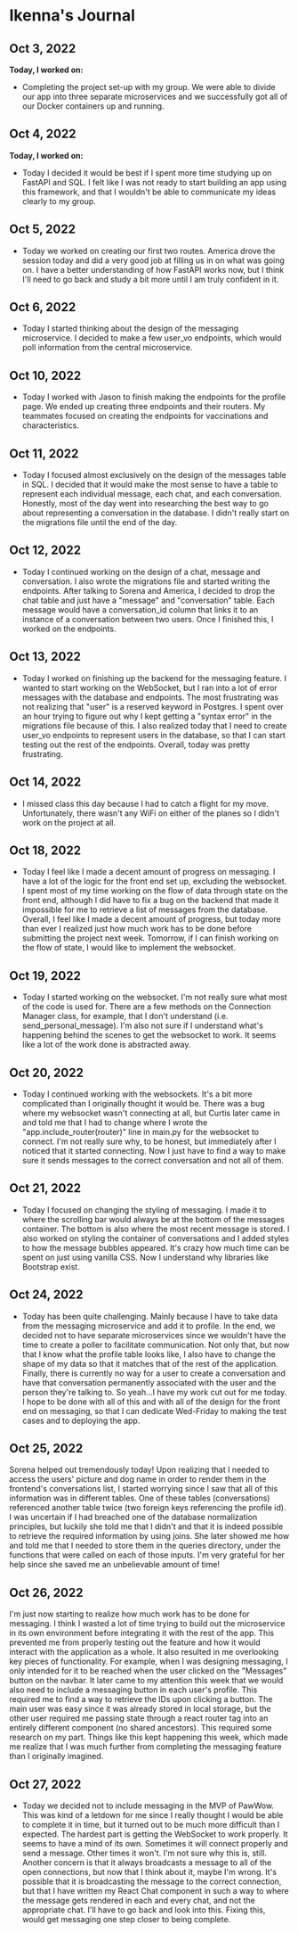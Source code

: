 # Ikenna's Journal

## Oct 3, 2022

**Today, I worked on:**
* Completing the project set-up with my group. We were able to divide our app into three separate microservices and we successfully got all of our Docker containers up and running.

## Oct 4, 2022

**Today, I worked on:**
* Today I decided it would be best if I spent more time studying up on FastAPI and SQL. I felt like I was not ready to start building an app using this framework, and that I wouldn't be able to communicate my ideas clearly to my group.

## Oct 5, 2022
* Today we worked on creating our first two routes. America drove the session today and did a very good job at filling us in on what was going on. I have a better understanding of how FastAPI works now, but I think I'll need to go back and study a bit more until I am truly confident in it.
## Oct 6, 2022
* Today I started thinking about the design of the messaging microservice. I decided to make a few user_vo endpoints, which would poll information from the central microservice.
## Oct 10, 2022
* Today I worked with Jason to finish making the endpoints for the profile page. We ended up creating three endpoints and their routers. My teammates focused on creating the endpoints for vaccinations and characteristics.
## Oct 11, 2022
* Today I focused almost exclusively on the design of the messages table in SQL. I decided that it would make the most sense to have a table to represent each individual message, each chat, and each conversation. Honestly, most of the day went into researching the best way to go about representing a conversation in the database. I didn't really start on the migrations file until the end of the day.
## Oct 12, 2022

* Today I continued working on the design of a chat, message and conversation. I also wrote the migrations file and started writing the endpoints. After talking to Sorena and America, I decided to drop the chat table and just have a "message" and "conversation" table. Each message would have a conversation_id column that links it to an instance of a conversation between two users. Once I finished this, I worked on the endpoints.
## Oct 13, 2022

* Today I worked on finishing up the backend for the messaging feature. I wanted to start working on the WebSocket, but I ran into a lot of error messages with the database and endpoints. The most frustrating was not realizing that "user" is a reserved keyword in Postgres. I spent over an hour trying to figure out why I kept getting a "syntax error" in the migrations file because of this. I also realized today that I need to create user_vo endpoints to represent users in the database, so that I can start testing out the rest of the endpoints. Overall, today was pretty frustrating.

## Oct 14, 2022
* I missed class this day because I had to catch a flight for my move. Unfortunately, there wasn't any WiFi on either of the planes so I didn't work on the project at all.
## Oct 18, 2022

* Today I feel like I made a decent amount of progress on messaging. I have a lot of the logic for the front end set up, excluding the websocket. I spent most of my time working on the flow of data through state on the front end, although I did have to fix a bug on the backend that made it impossible for me to retrieve a list of messages from the database. Overall, I feel like I made a decent amount of progress, but today more than ever I realized just how much work has to be done before submitting the project next week. Tomorrow, if I can finish working on the flow of state, I would like to implement the websocket.
## Oct 19, 2022
* Today I started working on the websocket. I'm not really sure what most of the code is used for. There are a few methods on the Connection Manager class, for example, that I don't understand (i.e. send_personal_message). I'm also not sure if I understand what's happening behind the scenes to get the websocket to work. It seems like a lot of the work done is abstracted away.

## Oct 20, 2022
* Today I continued working with the websockets. It's a bit more complicated than I originally thought it would be. There was a bug where my websocket wasn't connecting at all, but Curtis later came in and told me that I had to change where I wrote the "app.include_router(router)" line in main.py for the websocket to connect. I'm not really sure why, to be honest, but immediately after I noticed that it started connecting. Now I just have to find a way to make sure it sends messages to the correct conversation and not all of them.
## Oct 21, 2022
* Today I focused on changing the styling of messaging. I made it to where the scrolling bar would always be at the bottom of the messages container. The bottom is also where the most recent message is stored. I also worked on styling the container of conversations and I added styles to how the message bubbles appeared. It's crazy how much time can be spent on just using vanilla CSS. Now I understand why libraries like Bootstrap exist.
## Oct 24, 2022

* Today has been quite challenging. Mainly because I have to take data from the messaging microservice and add it to profile. In the end, we decided not to have separate microservices since we wouldn't have the time to create a poller to facilitate communication. Not only that, but now that I know what the profile table looks like, I also have to change the shape of my data so that it matches that of the rest of the application. Finally, there is currently no way for a user to create a conversation and have that conversation permanently associated with the user and the person they're talking to. So yeah...I have my work cut out for me today. I hope to be done with all of this and with all of the design for the front end on messaging, so that I can dedicate Wed-Friday to making the test cases and to deploying the app. 

## Oct 25, 2022
Sorena helped out tremendously today! Upon realizing that I needed to access the users' picture and dog name in order to render them in the frontend's conversations list, I started worrying since I saw that all of this information was in different tables. One of these tables (conversations) referenced another table twice (two foreign keys referencing the profile id). I was uncertain if I had breached one of the database normalization principles, but luckily she told me that I didn't and that it is indeed possible to retrieve the required information by using joins. She later showed me how and told me that I needed to store them in the queries directory, under the functions that were called on each of those inputs. I'm very grateful for her help since she saved me an unbelievable amount of time! 

## Oct 26, 2022
I'm just now starting to realize how much work has to be done for messaging. I think I wasted a lot of time trying to build out the microservice in its own environment before integrating it with the rest of the app. This prevented me from properly testing out the feature and how it would interact with the application as a whole. It also resulted in me overlooking key pieces of functionality. For example, when I was designing messaging, I only intended for it to be reached when the user clicked on the "Messages" button on the navbar. It later came to my attention this week that we would also need to include a messaging button in each user's profile. This required me to find a way to retrieve the IDs upon clicking a button. The main user was easy since it was already stored in local storage, but the other user required me passing state through a react router tag into an entirely different component (no shared ancestors). This required some research on my part. Things like this kept happening this week, which made me realize that I was much further from completing the messaging feature than I originally imagined.

## Oct 27, 2022
* Today we decided not to include messaging in the MVP of PawWow. This was kind of a letdown for me since I really thought I would be able to complete it in time, but it turned out to be much more difficult than I expected. The hardest part is getting the WebSocket to work properly. It seems to have a mind of its own. Sometimes it will connect properly and send a message. Other times it won't. I'm not sure why this is, still. Another concern is that it always broadcasts a message to all of the open connections, but now that I think about it, maybe I'm wrong. It's possible that it is broadcasting the message to the correct connection, but that I have written my React Chat component in such a way to where the message gets rendered in each and every chat, and not the appropriate chat. I'll have to go back and look into this. Fixing this, would get messaging one step closer to being complete.